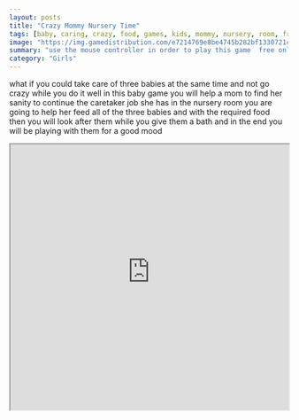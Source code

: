 ```yaml
---
layout: posts
title: "Crazy Mommy Nursery Time"
tags: [baby, caring, crazy, food, games, kids, mommy, nursery, room, free, online, games, oyna, game, free, games, play, play, games]
image: "https://img.gamedistribution.com/e7214769e8be4745b282bf1330721c84.jpg"
summary: "use the mouse controller in order to play this game  free online games oyna game free games play play games"
category: "Girls"
---
```


what if you could take care of three babies at the same time and not go crazy while you do it well in this baby game you will help a mom to find her sanity to continue the caretaker job she has in the nursery room you are going to help her feed all of the three babies and with the required food then you will look after them while you give them a bath and in the end you will be playing with them for a good mood

<iframe width="100%" height="480px;" src="https://flash.gamedistribution.com?game=e7214769e8be4745b282bf1330721c84"></iframe>